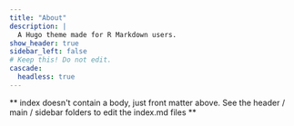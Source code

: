 ```yaml
---
title: "About"
description: |
  A Hugo theme made for R Markdown users.
show_header: true
sidebar_left: false
# Keep this! Do not edit.
cascade:
  headless: true
---
```


\*\* index doesn't contain a body, just front matter above. See the header / main / sidebar folders to edit the index.md files \*\*

